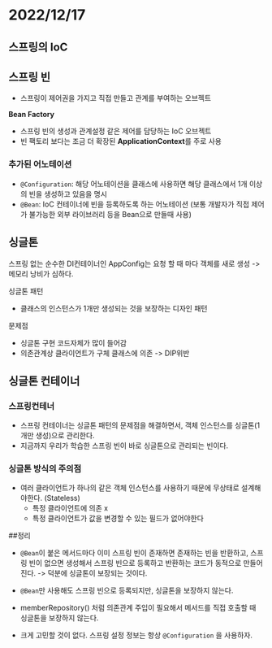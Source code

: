 # 2022/12/17

## 스프링의 IoC

## 스프링 빈

- 스프링이 제어권을 가지고 직접 만들고 관계를 부여하는 오브젝트

**Bean Factory**

- 스프링 빈의 생성과 관계설정 같은 제어를 담당하는 IoC 오브젝트
- 빈 팩토리 보다는 조금 더 확장된 **ApplicationContext**를 주로 사용

### 추가된 어노테이션

- `@Configuration`: 해당 어노테이션을 클래스에 사용하면 해당 클래스에서 1개 이상의 빈을 생성하고 있음을 명시
- `@Bean`: IoC 컨테이너에 빈을 등록하도록 하는 어노테이션 (보통 개발자가 직접 제어가 불가능한 외부 라이브러리 등을 Bean으로 만들때 사용)

## 싱글톤
스프링 없는 순수한 DI컨테이너인 AppConfig는 요청 할 때 마다 객체를 새로 생성
-> 메모리 낭비가 심하다.

싱글톤 패턴
- 클래스의 인스턴스가 1개만 생성되는 것을 보장하는 디자인 패턴

문제점
- 싱글톤 구현 코드자체가 많이 들어감
- 의존관계상 클라이언트가 구체 클래스에 의존 -> DIP위반

## 싱글톤 컨테이너
### 스프링컨테너
- 스프링 컨테이너는 싱글톤 패턴의 문제점을 해결하면서, 객체 인스턴스를 싱글톤(1개만 생성)으로 관리한다. 
- 지금까지 우리가 학습한 스프링 빈이 바로 싱글톤으로 관리되는 빈이다.

### 싱글톤 방식의 주의점
- 여러 클라이언트가 하나의 같은 객체 인스턴스를 사용하기 때문에 무상태로 설계해야한다. (Stateless)
    - 특정 클라이언트에 의존 x
    - 특정 클라이언트가 값을 변경할 수 있는 필드가 없어야한다

##정리
- `@Bean`이 붙은 메서드마다 이미 스프링 빈이 존재하면 존재하는 빈을 반환하고, 스프링 빈이 없으면 생성해서 스프링 빈으로 등록하고 반환하는 코드가 동적으로 만들어진다. -> 덕분에 싱글톤이 보장되는 것이다.

- `@Bean`만 사용해도 스프링 빈으로 등록되지만, 싱글톤을 보장하지 않는다.
- memberRepository() 처럼 의존관계 주입이 필요해서 메서드를 직접 호출할 때 싱글톤을 보장하지
  않는다.

- 크게 고민할 것이 없다. 스프링 설정 정보는 항상 `@Configuration` 을 사용하자.